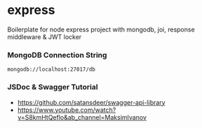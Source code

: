 # express

Boilerplate for node express project with mongodb, joi, response middleware &amp; JWT locker

### MongoDB Connection String

```
mongodb://localhost:27017/db
```

### JSDoc & Swagger Tutorial

- https://github.com/satansdeer/swagger-api-library
- https://www.youtube.com/watch?v=S8kmHtQeflo&ab_channel=MaksimIvanov
